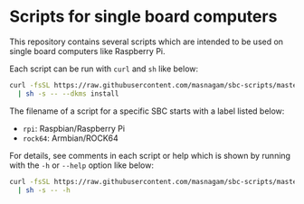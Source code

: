 # Scripts for single board computers

This repository contains several scripts which are intended to be used on single
board computers like Raspberry Pi.

Each script can be run with `curl` and `sh` like below:

```sh
curl -fsSL https://raw.githubusercontent.com/masnagam/sbc-scripts/master/install-px4-drv \
  | sh -s -- --dkms install
```

The filename of a script for a specific SBC starts with a label listed below:

* `rpi`: Raspbian/Raspberry Pi
* `rock64`: Armbian/ROCK64

For details, see comments in each script or help which is shown by running with
the `-h` or `--help` option like below:

```sh
curl -fsSL https://raw.githubusercontent.com/masnagam/sbc-scripts/master/install-docker-compose \
  | sh -s -- -h
```
